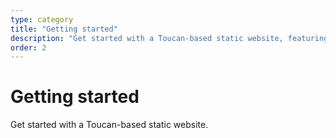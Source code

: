 ```yaml
---
type: category
title: "Getting started"
description: "Get started with a Toucan-based static website, featuring easy setup, customizable themes, and powerful content management"
order: 2
---
```


# Getting started

Get started with a Toucan-based static website.